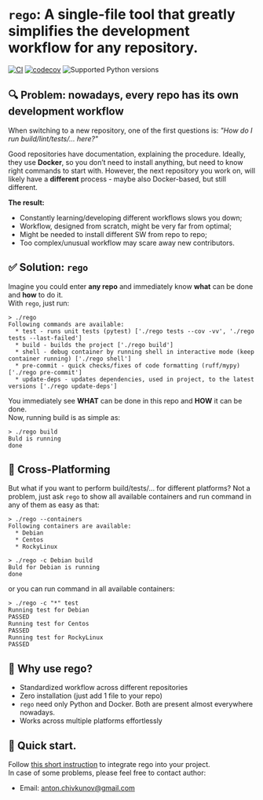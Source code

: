 # `rego`: A single-file tool that greatly simplifies the development workflow for any repository.

[![CI](https://github.com/frwl404/dev-it-easy/actions/workflows/ci.yml/badge.svg?event=push)](https://github.com/frwl404/dev-it-easy/actions/workflows/ci.yml)
[![codecov](https://codecov.io/gh/frwl404/runo/branch/master/graph/badge.svg)](https://app.codecov.io/gh/frwl404/runo)
<img src="https://img.shields.io/badge/supported_python-from_3.6_to_3.12-limegreen" alt="Supported Python versions">

## 🔍 Problem: nowadays, every repo has its own development workflow
When switching to a new repository, one of the first questions is: *"How do I run build/lint/tests/... here?"*  

Good repositories have documentation, explaining the procedure. 
Ideally, they use **Docker**, so you don’t need to install anything, 
but need to know right commands to start with. 
However, the next repository you work on, will likely have a **different** process - maybe also Docker-based, but still different.  

**The result:**
- Constantly learning/developing different workflows slows you down;
- Workflow, designed from scratch, might be very far from optimal;
- Might be needed to install different SW from repo to repo;
- Too complex/unusual workflow may scare away new contributors.


## ✅ Solution: `rego`
Imagine you could enter **any repo** and immediately know **what** can be done and **how** to do it.  
With `rego`, just run:  
```
> ./rego
Following commands are available:
  * test - runs unit tests (pytest) ['./rego tests --cov -vv', './rego tests --last-failed']
  * build - builds the project ['./rego build']
  * shell - debug container by running shell in interactive mode (keep container running) ['./rego shell']
  * pre-commit - quick checks/fixes of code formatting (ruff/mypy) ['./rego pre-commit']
  * update-deps - updates dependencies, used in project, to the latest versions ['./rego update-deps']
```

You immediately see **WHAT** can be done in this repo and **HOW** it can be done.  
Now, running build is as simple as:
```
> ./rego build
Buld is running
done
```

## 🔀 Cross-Platforming
But what if you want to perform build/tests/... for different platforms? 
Not a problem, just ask `rego` to show all available containers and run
command in any of them as easy as that:
```
> ./rego --containers
Following containers are available:
  * Debian
  * Centos
  * RockyLinux

> ./rego -c Debian build
Buld for Debian is running
done
```

or you can run command in all available containers:
```
> ./rego -c "*" test
Running test for Debian
PASSED
Running test for Centos
PASSED
Running test for RockyLinux
PASSED
```

## 🎯 Why use rego?
- Standardized workflow across different repositories
- Zero installation (just add 1 file to your repo)
- `rego` need only Python and Docker. Both are present almost everywhere nowadays.
- Works across multiple platforms effortlessly

## 🚀 Quick start.

Follow [this short instruction](docs/QUICK_START.md) to integrate rego into your project.  
In case of some problems, please feel free to contact author:
- Email: anton.chivkunov@gmail.com

